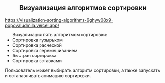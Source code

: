 <h2 align="center">Визуализация алгоритмов сортировки</h2>

https://visualization-sorting-algorithms-6ghyw08x9-popovaludmila.vercel.app/

<ul>Визуализация пять алгоритмом сортировки:
  <li>Сортировка пузырьком</li>
    <li>Сортировка расческой</li>
    <li>Сортировка перемешиванием</li>
    <li>Быстрая сортировка</li>
    <li>Сортировка вставками</li>
</ul>
<p></p>Пользователь может выбирать алгоритм сортировки, а также запускать и останавливать анимацию сортировки.</p>

